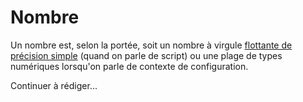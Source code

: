 # Nombre

Un nombre est, selon la portée, soit un nombre à virgule [flottante de précision simple](https://en.wikipedia.org/wiki/Single-precision_floating-point_format) (quand on parle de script) ou une plage de types numériques lorsqu'on parle de contexte de configuration.

Continuer à rédiger...
